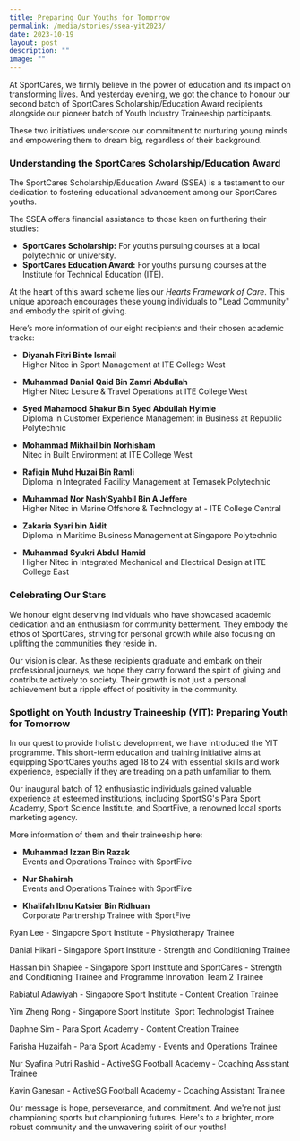 ```yaml
---
title: Preparing Our Youths for Tomorrow
permalink: /media/stories/ssea-yit2023/
date: 2023-10-19
layout: post
description: ""
image: ""
---
```



At SportCares, we firmly believe in the power of education and its impact on transforming lives. And yesterday evening, we got the chance to honour our second batch of SportCares Scholarship/Education Award recipients alongside our pioneer batch of Youth Industry Traineeship participants.

These two initiatives underscore our commitment to nurturing young minds and empowering them to dream big, regardless of their background.

### **Understanding the SportCares Scholarship/Education Award**

The SportCares Scholarship/Education Award (SSEA) is a testament to our dedication to fostering educational advancement among our SportCares youths.

The SSEA offers financial assistance to those keen on furthering their studies:

*   **SportCares Scholarship:**&nbsp;For youths pursuing courses at a local polytechnic or university.
*   **SportCares Education Award:**&nbsp;For youths pursuing courses at the Institute for Technical Education (ITE).

At the heart of this award scheme lies our&nbsp;_Hearts Framework of Care_. This unique approach encourages these young individuals to "Lead Community" and embody the spirit of giving.

Here’s more information of our eight recipients and their chosen academic tracks:

* **Diyanah Fitri Binte Ismail**<br> Higher Nitec in Sport Management at ITE College West

* **Muhammad Danial Qaid Bin Zamri Abdullah** <br>Higher Nitec Leisure &amp; Travel Operations at ITE College West

* **Syed Mahamood Shakur Bin Syed Abdullah Hylmie** <br>Diploma in Customer Experience Management in Business at Republic Polytechnic

* **Mohammad Mikhail bin Norhisham**<br>Nitec in Built Environment at ITE College West

* **Rafiqin Muhd Huzai Bin Ramli** <br> Diploma in Integrated Facility Management at Temasek Polytechnic

* **Muhammad Nor Nash’Syahbil Bin A Jeffere**&nbsp;<br> Higher Nitec in Marine Offshore &amp; Technology at \- ITE College Central

* **Zakaria Syari bin Aidit** <br> Diploma in Maritime Business Management at Singapore Polytechnic

* **Muhammad Syukri Abdul Hamid** <br>Higher Nitec in Integrated Mechanical and Electrical Design at ITE College East

  

### **Celebrating Our Stars**

We honour eight deserving individuals who have showcased academic dedication and an enthusiasm for community betterment. They embody the ethos of SportCares, striving for personal growth while also focusing on uplifting the communities they reside in.

Our vision is clear. As these recipients graduate and embark on their professional journeys, we hope they carry forward the spirit of giving and contribute actively to society. Their growth is not just a personal achievement but a ripple effect of positivity in the community.

### **Spotlight on Youth Industry Traineeship (YIT): Preparing Youth for Tomorrow**

In our quest to provide holistic development, we have introduced the YIT programme. This short-term education and training initiative aims at equipping SportCares youths aged 18 to 24 with essential skills and work experience, especially if they are treading on a path unfamiliar to them.

Our inaugural batch of 12 enthusiastic individuals gained valuable experience at esteemed institutions, including SportSG's Para Sport Academy, Sport Science Institute, and SportFive, a renowned local sports marketing agency.

More information of them and their traineeship here:

* **Muhammad Izzan Bin Razak**&nbsp;<br> Events and Operations Trainee with SportFive

* **Nur Shahirah**&nbsp;<br> Events and Operations Trainee with SportFive

* **Khalifah Ibnu Katsier Bin Ridhuan** <br> Corporate Partnership Trainee with SportFive

Ryan Lee - Singapore Sport Institute - Physiotherapy Trainee

Danial Hikari - Singapore Sport Institute - Strength and Conditioning Trainee

Hassan bin Shapiee - Singapore Sport Institute and SportCares - Strength and Conditioning Trainee and Programme Innovation Team 2 Trainee

Rabiatul Adawiyah - Singapore Sport Institute - Content Creation Trainee

Yim Zheng Rong - Singapore Sport Institute&nbsp; Sport Technologist Trainee

Daphne Sim - Para Sport Academy - Content Creation Trainee

Farisha Huzaifah - Para Sport Academy - Events and Operations Trainee

Nur Syafina Putri Rashid - ActiveSG Football Academy - Coaching Assistant Trainee

Kavin Ganesan - ActiveSG Football Academy - Coaching Assistant Trainee

Our message is hope, perseverance, and commitment. And we're not just championing sports but championing futures. Here's to a brighter, more robust community and the unwavering spirit of our youths!